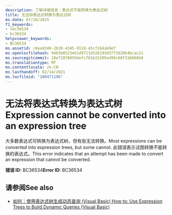 ```yaml
---
description: 了解详细信息：表达式不能转换为表达式树
title: 无法将表达式转换为表达式树
ms.date: 07/20/2015
f1_keywords:
- vbc36534
- bc36534
helpviewer_keywords:
- BC36534
ms.assetid: c6ea9349-2b38-4345-9118-45cf184ab9ef
ms.openlocfilehash: 94b5b8523eb1d9711d326193d3773d20b4bcac21
ms.sourcegitcommit: 10e719780594efc781b15295e499c66f316068b8
ms.translationtype: MT
ms.contentlocale: zh-CN
ms.lasthandoff: 02/14/2021
ms.locfileid: "100471196"
---
```

# <a name="expression-cannot-be-converted-into-an-expression-tree"></a><span data-ttu-id="7fa11-103">无法将表达式转换为表达式树</span><span class="sxs-lookup"><span data-stu-id="7fa11-103">Expression cannot be converted into an expression tree</span></span>

<span data-ttu-id="7fa11-104">大多数表达式可转换为表达式树，但有些无法转换。</span><span class="sxs-lookup"><span data-stu-id="7fa11-104">Most expressions can be converted into expression trees, but some cannot.</span></span> <span data-ttu-id="7fa11-105">此错误表示试图转换不能转换的表达式。</span><span class="sxs-lookup"><span data-stu-id="7fa11-105">This error indicates that an attempt has been made to convert an expression that cannot be converted.</span></span>  
  
 <span data-ttu-id="7fa11-106">**错误 ID:** BC36534</span><span class="sxs-lookup"><span data-stu-id="7fa11-106">**Error ID:** BC36534</span></span>  
  
## <a name="see-also"></a><span data-ttu-id="7fa11-107">请参阅</span><span class="sxs-lookup"><span data-stu-id="7fa11-107">See also</span></span>

- [<span data-ttu-id="7fa11-108">如何：使用表达式树生成动态查询 (Visual Basic) </span><span class="sxs-lookup"><span data-stu-id="7fa11-108">How to: Use Expression Trees to Build Dynamic Queries (Visual Basic)</span></span>](../programming-guide/concepts/expression-trees/how-to-use-expression-trees-to-build-dynamic-queries.md)
